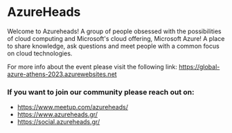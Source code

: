 # AzureHeads

Welcome to Azureheads!
A group of people obsessed with the possibilities of cloud computing and Microsoft's cloud offering, Microsoft Azure! A place to share knowledge, ask questions and meet people with a common focus on cloud technologies.

For more info about the event please visit the following link:
https://global-azure-athens-2023.azurewebsites.net 

### If you want to join our community please reach out on:
* https://www.meetup.com/azureheads/
* https://www.azureheads.gr/
* https://social.azureheads.gr/
